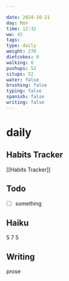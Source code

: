 ```yaml
---

date: 2024-10-21
day: Mon
time: 12:32
ww: 42
tags:
type: daily
weight: 270
dietcokes: 8
walking: 0
pushups: 52
situps: 52
water: false
brushing: false
typing: false
spanish: false
writing: false
---
```


# daily

## Habits Tracker
[[Habits Tracker]]

## Todo
- [ ] something
## Haiku
5
7
5
## Writing
prose
